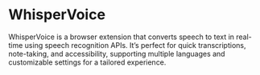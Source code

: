 # WhisperVoice
 WhisperVoice is a browser extension that converts speech to text in real-time using speech recognition APIs. It’s perfect for quick transcriptions, note-taking, and accessibility, supporting multiple languages and customizable settings for a tailored experience.
